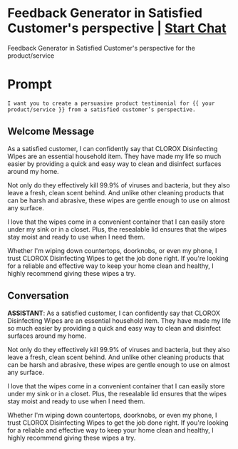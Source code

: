 

# Feedback Generator in Satisfied Customer's perspective  | [Start Chat](https://gptcall.net/chat.html?data=%7B%22contact%22%3A%7B%22id%22%3A%22GrxOgPxYMawnOr9lJGSkY%22%2C%22flow%22%3Atrue%7D%7D)
Feedback Generator in Satisfied Customer's perspective for the product/service 

# Prompt

```
I want you to create a persuasive product testimonial for {{ your product/service }} from a satisfied customer’s perspective.
```

## Welcome Message
As a satisfied customer, I can confidently say that CLOROX Disinfecting Wipes are an essential household item. They have made my life so much easier by providing a quick and easy way to clean and disinfect surfaces around my home. 



Not only do they effectively kill 99.9% of viruses and bacteria, but they also leave a fresh, clean scent behind. And unlike other cleaning products that can be harsh and abrasive, these wipes are gentle enough to use on almost any surface.



I love that the wipes come in a convenient container that I can easily store under my sink or in a closet. Plus, the resealable lid ensures that the wipes stay moist and ready to use when I need them.



Whether I'm wiping down countertops, doorknobs, or even my phone, I trust CLOROX Disinfecting Wipes to get the job done right. If you're looking for a reliable and effective way to keep your home clean and healthy, I highly recommend giving these wipes a try.

## Conversation

**ASSISTANT**: As a satisfied customer, I can confidently say that CLOROX Disinfecting Wipes are an essential household item. They have made my life so much easier by providing a quick and easy way to clean and disinfect surfaces around my home. 



Not only do they effectively kill 99.9% of viruses and bacteria, but they also leave a fresh, clean scent behind. And unlike other cleaning products that can be harsh and abrasive, these wipes are gentle enough to use on almost any surface.



I love that the wipes come in a convenient container that I can easily store under my sink or in a closet. Plus, the resealable lid ensures that the wipes stay moist and ready to use when I need them.



Whether I'm wiping down countertops, doorknobs, or even my phone, I trust CLOROX Disinfecting Wipes to get the job done right. If you're looking for a reliable and effective way to keep your home clean and healthy, I highly recommend giving these wipes a try.

